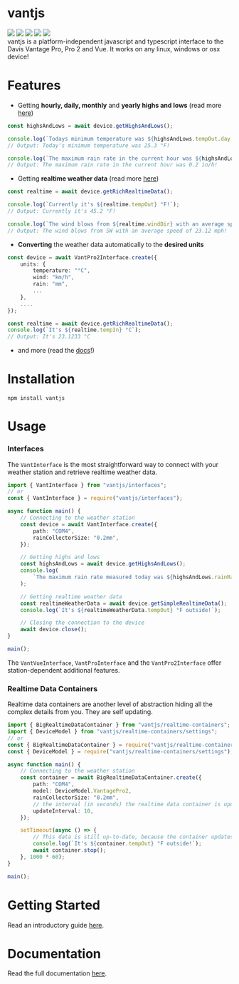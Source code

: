 # vantjs

![](https://badgen.net/npm/v/vantjs)
![](https://badgen.net/npm/dy/vantjs)
![](https://badgen.net/npm/types/vantjs)
![](https://badgen.net/npm/license/vantjs)
![](https://badgen.net/badge/documentation/available/green?icon=wiki)
<br>
vantjs is a platform-independent javascript and typescript interface to the Davis Vantage Pro, Pro 2 and Vue. It works on any linux, windows or osx device!

# Features

- Getting **hourly, daily, monthly** and **yearly highs and lows** (read more [here](https://harrydehix.github.io/vantjs/classes/structures.HighsAndLows.html))
```ts
const highsAndLows = await device.getHighsAndLows();

console.log(`Todays minimum temperature was ${highsAndLows.tempOut.day.low} °F!`);
// Output: Today's minimum temperature was 25.3 °F!

console.log(`The maximum rain rate in the current hour was ${highsAndLows.rainRate.hour} in/h!`);
// Output: The maximum rain rate in the current hour was 0.2 in/h!
```
- Getting **realtime weather data** (read more [here](https://harrydehix.github.io/vantjs/classes/structures.RichRealtimeData.html#windAvg10m))
```ts
const realtime = await device.getRichRealtimeData();

console.log(`Currently it's ${realtime.tempOut} °F!`);
// Output: Currently it's 45.2 °F!

console.log(`The wind blows from ${realtime.windDir} with an average speed of ${realtime.windAvg10m} mph!`);
// Output: The wind blows from SW with an average speed of 23.12 mph!
```
- **Converting** the weather data automatically to the **desired units**
```ts
const device = await VantPro2Interface.create({ 
    units: {
        temperature: "°C",
        wind: "km/h",
        rain: "mm",
        ...
    },
    ....
});

const realtime = await device.getRichRealtimeData();
console.log(`It's ${realtime.tempIn} °C`);
// Output: It's 23.1233 °C
```
- and more (read the [docs](https://harrydehix.github.io/vantjs/index.html)!)

# Installation

```
npm install vantjs
```

# Usage

### Interfaces

The `VantInterface` is the most straightforward way to connect with your
weather station and retrieve realtime weather data.

```typescript
import { VantInterface } from "vantjs/interfaces";
// or
const { VantInterface } = require("vantjs/interfaces");

async function main() {
    // Connecting to the weather station
    const device = await VantInterface.create({
        path: "COM4",
        rainCollectorSize: "0.2mm",
    });

    // Getting highs and lows
    const highsAndLows = await device.getHighsAndLows();
    console.log(
        `The maximum rain rate measured today was ${highsAndLows.rainRate.day} in/h`
    );

    // Getting realtime weather data
    const realtimeWeatherData = await device.getSimpleRealtimeData();
    console.log(`It's ${realtimeWeatherData.tempOut} °F outside!`);

    // Closing the connection to the device
    await device.close();
}

main();
```

The `VantVueInterface`, `VantProInterface` and the `VantPro2Interface` offer station-dependent additional features.

### Realtime Data Containers

Realtime data containers are another level of abstraction hiding all the complex details from you. They are self updating.

```ts
import { BigRealtimeDataContainer } from "vantjs/realtime-containers";
import { DeviceModel } from "vantjs/realtime-containers/settings";
// or
const { BigRealtimeDataContainer } = require("vantjs/realtime-containers");
const { DeviceModel } = require("vantjs/realtime-containers/settings");

async function main() {
    // Connecting to the weather station
    const container = await BigRealtimeDataContainer.create({
        path: "COM4",
        model: DeviceModel.VantagePro2,
        rainCollectorSize: "0.2mm",
        // the interval (in seconds) the realtime data container is updated
        updateInterval: 10,
    });

    setTimeout(async () => {
        // This data is still up-to-date, because the container updates itself automatically
        console.log(`It's ${container.tempOut} °F outside!`);
        await container.stop();
    }, 1000 * 60);
}

main();
```

# Getting Started

Read an introductory guide [here](/guides/1-getting-started.md).

# Documentation

Read the full documentation [here](https://harrydehix.github.io/vantjs/).
